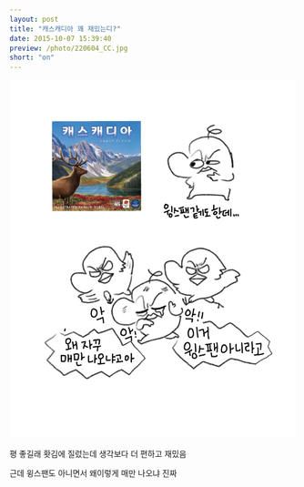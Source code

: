 ```yaml
---
layout: post
title: "캐스캐디아 꽤 재밌는디?"
date: 2015-10-07 15:39:40
preview: /photo/220604_CC.jpg
short: "on"
---
```


<img src="/photo/220604_CC.jpg" width="1200">

평 좋길래 홧김에 질렀는데 생각보다 더 편하고 재밌음

근데 윙스팬도 아니면서 왜이렇게 매만 나오냐 진짜
